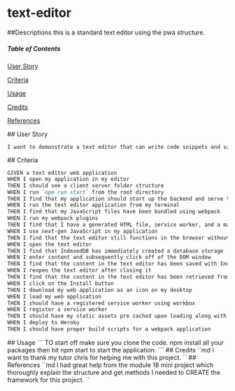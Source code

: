 # text-editor

##Descriptions
this is a standard text editor using the pwa structure.

##### Table of Contents
[User Story](#userstory)

[Criteria](#criteria)

[Usage](#usage)

[Credits](#credits)

[References](#references)

<a name="userstory"/>
## User Story

```md
I want to demonstrate a text editor that can write code snippets and save texts on the go and I can also use 
```

<a name="criteria"/>
## Criteria

```md
GIVEN a text editor web application
WHEN I open my application in my editor
THEN I should see a client server folder structure
WHEN I run `npm run start` from the root directory
THEN I find that my application should start up the backend and serve the client
WHEN I run the text editor application from my terminal
THEN I find that my JavaScript files have been bundled using webpack
WHEN I run my webpack plugins
THEN I find that I have a generated HTML file, service worker, and a manifest file
WHEN I use next-gen JavaScript in my application
THEN I find that the text editor still functions in the browser without errors
WHEN I open the text editor
THEN I find that IndexedDB has immediately created a database storage
WHEN I enter content and subsequently click off of the DOM window
THEN I find that the content in the text editor has been saved with IndexedDB
WHEN I reopen the text editor after closing it
THEN I find that the content in the text editor has been retrieved from our IndexedDB
WHEN I click on the Install button
THEN I download my web application as an icon on my desktop
WHEN I load my web application
THEN I should have a registered service worker using workbox
WHEN I register a service worker
THEN I should have my static assets pre cached upon loading along with subsequent pages and static assets
WHEN I deploy to Heroku
THEN I should have proper build scripts for a webpack application
```
<a name="usage"/>
## Usage
```
    TO start off make sure you clone the code. npm install all your packages then hit npm start to start the application.
```

<a name="credits"/>
## Credits
``md
    I want to thank my tutor chris for helping me with this project.
``

<a name="references"/>
## References
``md
    I had great help from the module 18 mini project which thoroughly explain the structure and get methods I needed to CREATE the framework for this project.
``

